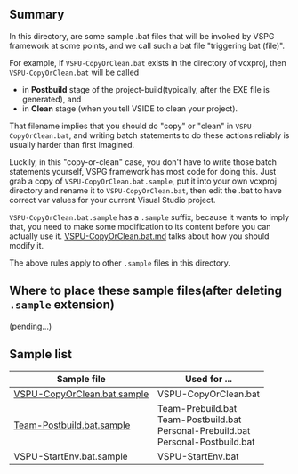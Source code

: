 ## Summary

In this directory, are some sample .bat files that will be invoked by VSPG framework at some points, and we call such a bat file "triggering bat (file)".

For example, if `VSPU-CopyOrClean.bat` exists in the directory of vcxproj, then `VSPU-CopyOrClean.bat` will be called 

- in **Postbuild** stage of the project-build(typically, after the EXE file is generated), and
- in **Clean** stage (when you tell VSIDE to clean your project).

That filename implies that you should do "copy" or "clean" in `VSPU-CopyOrClean.bat`, and writing batch statements to do these actions reliably is usually harder than first imagined.

Luckily, in this "copy-or-clean" case, you don't have to write those batch statements yourself, VSPG framework has most code for doing this. Just grab a copy of `VSPU-CopyOrClean.bat.sample`, put it into your own vcxproj directory and rename it to `VSPU-CopyOrClean.bat`, then edit the .bat to have correct var values for your current Visual Studio project.

`VSPU-CopyOrClean.bat.sample` has a `.sample` suffix, because it wants to imply that, you need to make some modification to its content before you can actually use it. [VSPU-CopyOrClean.bat.md](VSPU-CopyOrClean.bat.md) talks about how you should modify it.

The above rules apply to other `.sample` files in this directory.

## Where to place these sample files(after deleting `.sample` extension)

(pending...)

## Sample list

| Sample file | Used for ... |
| ----------- | ------------ |
| [VSPU-CopyOrClean.bat.sample](VSPU-CopyOrClean.bat.md) | VSPU-CopyOrClean.bat |
| [Team-Postbuild.bat.sample](Team-Postbuild.bat.md) | Team-Prebuild.bat <br/>Team-Postbuild.bat <br/>Personal-Prebuild.bat <br/>Personal-Postbuild.bat <br/> |
| VSPU-StartEnv.bat.sample | VSPU-StartEnv.bat |
